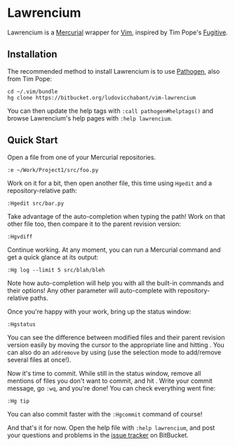 
Lawrencium
==========

Lawrencium is a [Mercurial][] wrapper for [Vim][], inspired by Tim Pope's [Fugitive][].


Installation
------------

The recommended method to install Lawrencium is to use [Pathogen][], also from Tim Pope:

    cd ~/.vim/bundle
    hg clone https://bitbucket.org/ludovicchabant/vim-lawrencium

You can then update the help tags with `:call pathogen#helptags()` and browse Lawrencium's help pages with `:help lawrencium`.


Quick Start
-----------

Open a file from one of your Mercurial repositories.

    :e ~/Work/Project1/src/foo.py

Work on it for a bit, then open another file, this time using `Hgedit` and a
repository-relative path:

    :Hgedit src/bar.py

Take advantage of the auto-completion when typing the path! Work on that 
other file too, then compare it to the parent revision version:

    :Hgvdiff

Continue working. At any moment, you can run a Mercurial command and get a
quick glance at its output:

    :Hg log --limit 5 src/blah/bleh

Note how auto-completion will help you with all the built-in commands and
their options! Any other parameter will auto-complete with repository-relative
paths.

Once you're happy with your work, bring up the status window:

    :Hgstatus

You can see the difference between modified files and their parent revision
version easily by moving the cursor to the appropriate line and hitting 
<C-V>. You can also do an `addremove` by using <C-A> (use the selection mode
to add/remove several files at once!).

Now it's time to commit. While still in the status window, remove all mentions
of files you don't want to commit, and hit <C-S>. Write your commit message,
go `:wq`, and you're done! You can check everything went fine:

    :Hg tip

You can also commit faster with the `:Hgcommit` command of course!

And that's it for now. Open the help file with `:help lawrencium`, and post
your questions and problems in the [issue tracker][1] on BitBucket.


  [mercurial]: http://hg-scm.com
  [vim]: http://www.vim.org
  [fugitive]: https://github.com/tpope/vim-fugitive
  [pathogen]: https://github.com/tpope/vim-pathogen
  [1]: https://bitbucket.org/ludovicchabant/vim-lawrencium/issues

